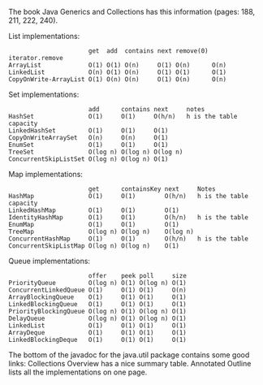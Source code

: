 The book Java Generics and Collections has this information (pages: 188, 211, 222, 240).

List implementations:

	                      get  add  contains next remove(0) iterator.remove
	ArrayList             O(1) O(1) O(n)     O(1) O(n)      O(n)
	LinkedList            O(n) O(1) O(n)     O(1) O(1)      O(1)
	CopyOnWrite-ArrayList O(1) O(n) O(n)     O(1) O(n)      O(n)

Set implementations:

	                      add      contains next     notes
	HashSet               O(1)     O(1)     O(h/n)   h is the table capacity
	LinkedHashSet         O(1)     O(1)     O(1) 
	CopyOnWriteArraySet   O(n)     O(n)     O(1) 
	EnumSet               O(1)     O(1)     O(1) 
	TreeSet               O(log n) O(log n) O(log n)
	ConcurrentSkipListSet O(log n) O(log n) O(1)

Map implementations:

	                      get      containsKey next     Notes
	HashMap               O(1)     O(1)        O(h/n)   h is the table capacity
	LinkedHashMap         O(1)     O(1)        O(1) 
	IdentityHashMap       O(1)     O(1)        O(h/n)   h is the table 
	EnumMap               O(1)     O(1)        O(1) 
	TreeMap               O(log n) O(log n)    O(log n) 
	ConcurrentHashMap     O(1)     O(1)        O(h/n)   h is the table 
	ConcurrentSkipListMap O(log n) O(log n)    O(1)

Queue implementations:

	                      offer    peek poll     size
	PriorityQueue         O(log n) O(1) O(log n) O(1)
	ConcurrentLinkedQueue O(1)     O(1) O(1)     O(n)
	ArrayBlockingQueue    O(1)     O(1) O(1)     O(1)
	LinkedBlockingQueue   O(1)     O(1) O(1)     O(1)
	PriorityBlockingQueue O(log n) O(1) O(log n) O(1)
	DelayQueue            O(log n) O(1) O(log n) O(1)
	LinkedList            O(1)     O(1) O(1)     O(1)
	ArrayDeque            O(1)     O(1) O(1)     O(1)
	LinkedBlockingDeque   O(1)     O(1) O(1)     O(1)

The bottom of the javadoc for the java.util package contains some good links:
Collections Overview has a nice summary table.
Annotated Outline lists all the implementations on one page.